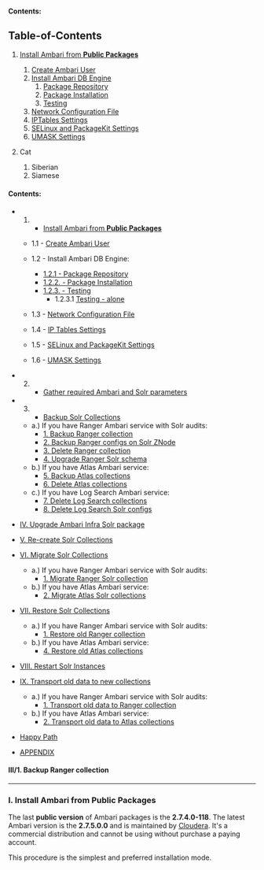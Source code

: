 #### Contents:
## Table-of-Contents
1. [Install Ambari from **Public Packages**](#i.Install-Ambari-from-Public-Packages)
    1. [Create Ambari User](#1-1-Create-Ambari-User)
    2. [Install Ambari DB Engine](#1-2-Install-Ambari-DB-Engine)
        1. [Package Repository](#1-2-1-Package-Repository)
        2. [Package Installation](#1-2-2-Package-Installation)
        3. [Testing](#1-2-3--Testing)  
    3. [Network Configuration File](#1-3-Network-Configuration-File)  
    4. [IPTables Settings](#1-4-IP-Tables-Settings)
    5. [SELinux and PackageKit Settings](#1-5-SELinux-an-PackageKit-Settings)
    6. [UMASK Settings](#1-6-UMASK-Settings)
    

2. Cat
    1. Siberian
    2. Siamese

#### Contents:
- 1) - [Install Ambari from **Public Packages**](#i.Install-Ambari-from-Public-Packages)
    - 1.1 - [Create Ambari User](#1-1-Create-Ambari-User)
    - 1.2 - Install Ambari DB Engine:
         - [1.2.1 - Package Repository](#1-2-1-Package-Repository)
         - [1.2.2. - Package Installation](#1-2-2-Package-Installation)
         - [1.2.3. - Testing](#1-2-3--Testing)
            - 1.2.3.1 [Testing - alone](#1-2-3--Testing)
          
    - 1.3 - [Network Configuration File](#1-3-Network-Configuration-File)
    - 1.4 - [IP Tables Settings](#1-4-IP-Tables-Settings)
    - 1.5 - [SELinux and PackageKit Settings](#1-5-SELinux-an-PackageKit-Settings)
    - 1.6 - [UMASK Settings](#1-6-UMASK-Settings)

- 2) - [Gather required Ambari and Solr parameters](#0-gather-params)
- 3) - [Backup Solr Collections](#ii.-backup-collections-(ambari-2.6.x-to-ambari-2.7.x))
    - a.) If you have Ranger Ambari service with Solr audits:
        - [1. Backup Ranger collection](#ii/1.-backup-ranger-collection)
        - [2. Backup Ranger configs on Solr ZNode](#ii/2.-backup-ranger-configs-on-solr-znode)
        - [3. Delete Ranger collection](#ii/3.-delete-ranger-collection)
        - [4. Upgrade Ranger Solr schema](#ii/4.-upgrade-ranger-solr-schema)
    - b.) If you have Atlas Ambari service:
        - [5. Backup Atlas collections](#ii/5.-backup-atlas-collections)
        - [6. Delete Atlas collections](#ii/6.-delete-atlas-collections)
    - c.) If you have Log Search Ambari service:
        - [7. Delete Log Search collections](#ii/7.-delete-log-search-collections)
        - [8. Delete Log Search Solr configs](#ii/8.-delete-log-search-solr-configs)
- [IV. Upgrade Ambari Infra Solr package](#iii.-upgrade-infra-solr-packages)
- [V. Re-create Solr Collections](#iv.-re-create-collections)
- [VI. Migrate Solr Collections](#v.-migrate-solr-collections)
    - a.) If you have Ranger Ambari service with Solr audits:
        - [1. Migrate Ranger Solr collection](#v/1.-migrate-ranger-collections)
    - b.) If you have Atlas Ambari service:
        - [2. Migrate Atlas Solr collections](#v/2.-migrate-atlas-collections)
- [VII. Restore Solr Collections](#vi.-restore-collections)
    - a.) If you have Ranger Ambari service with Solr audits:
        - [1. Restore old Ranger collection](#vi/1.-restore-old-ranger-collection)
    - b.) If you have Atlas Ambari service:
        - [4. Restore old Atlas collections](#vi/4.-restore-old-atlas-collections)
- [VIII. Restart Solr Instances](#vii.-restart-infra-solr-instances)
- [IX. Transport old data to new collections](#viii.-transport-old-data-to-new-collections)
    - a.) If you have Ranger Ambari service with Solr audits:
        - [1. Transport old data to Ranger collection](#viii/1.-transport-old-data-to-ranger-collection)
    - b.) If you have Atlas Ambari service:
        - [2. Transport old data to Atlas collections](#viii/2.-transport-old-data-to-atlas-collections)
- [Happy Path](#happy-path)
- [APPENDIX](#appendix)


#### <a id="ii/1.-backup-ranger-collection">III/1. Backup Ranger collection</a>

-----------------------------
### <a id="i.Install-Ambari-from-Public-Packages">I. Install Ambari from Public Packages</a>
The last **public version** of Ambari packages is the **2.7.4.0-118**. The latest Ambari version is the **2.7.5.0.0** and is maintained by [Cloudera](https://docs.cloudera.com/HDPDocuments/Ambari/Ambari-2.7.5.0/index.html). It's a commercial distribution and cannot be using without purchase a paying account.

This procedure is the simplest and preferred installation mode.
